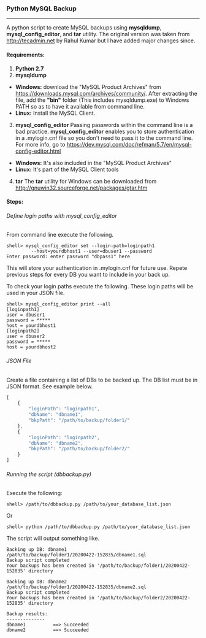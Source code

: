 ### Python MySQL Backup
---

A python script to create MySQL backups using <b>mysqldump</b>, <b>mysql_config_editor</b>, and <b>tar</b> utility. The original version was taken from http://tecadmin.net by Rahul Kumar but I have added major changes since.

#### Requirements:
1. <b>Python 2.7</b>
2. <b>mysqldump</b>
- <b>Windows:</b> download the "MySQL Product Archives" from https://downloads.mysql.com/archives/community/. After extracting the file, add the <b>"bin"</b> folder (This includes mysqldump.exe) to Windows PATH so as to have it available from command line.
- <b>Linux:</b> Install the MySQL Client.
3. <b>mysql_config_editor</b>
Passing passwords within the command line is a bad practice. <b>mysql_config_editor</b> enables you to store authentication in a .mylogin.cnf file so you don't need to pass it to the command line. For more info, go to https://dev.mysql.com/doc/refman/5.7/en/mysql-config-editor.html
- <b>Windows:</b> It's also included in the "MySQL Product Archives"
- <b>Linux:</b> It's part of the MySQL Client tools
4. <b>tar</b>
The <b>tar</b> utility for Windows can be downloaded from http://gnuwin32.sourceforge.net/packages/gtar.htm

#### Steps:
###### Define login paths with mysql_config_editor
From command line execute the following.
```
shell> mysql_config_editor set --login-path=loginpath1
         --host=yourdbhost1 --user=dbuser1 --password
Enter password: enter password "dbpass1" here
```
This will store your authentication in .mylogin.cnf for future use. Repete previous steps for every DB you want to include in your back up.

To check your login paths execute the following. These login paths will be used in your JSON file.
```
shell> mysql_config_editor print --all
[loginpath1]
user = dbuser1
password = *****
host = yourdbhost1
[loginpath2]
user = dbuser2
password = *****
host = yourdbhost2
```

###### JSON File
Create a file containing a list of DBs to be backed up. The DB list must be in JSON format. See example below.
```javascript
[
    {
        "loginPath": "loginpath1",
        "dbName": "dbname1",
        "bkpPath": "/path/to/backup/folder1/"
    },
    {
        "loginPath": "loginpath2",
        "dbName": "dbname2",
        "bkpPath": "/path/to/backup/folder2/"
    }
]
```
###### Running the script (dbbackup.py)
Execute the following:
```
shell> /path/to/dbbackup.py /path/to/your_database_list.json
```
Or
```
shell> python /path/to/dbbackup.py /path/to/your_database_list.json
```

The script will output something like.
```
Backing up DB: dbname1
/path/to/backup/folder1/20200422-152835/dbname1.sql
Backup script completed
Your backups has been created in '/path/to/backup/folder1/20200422-152835' directory

Backing up DB: dbname2
/path/to/backup/folder1/20200422-152835/dbname2.sql
Backup script completed
Your backups has been created in '/path/to/backup/folder2/20200422-152835' directory

Backup results:
--------------
dbname1          ==> Succeeded 
dbname2          ==> Succeeded
```